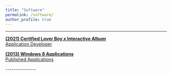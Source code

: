 ```yaml
---
title: "Software"
permalink: /software/
author_profile: true
---
```


---------------
<p></p><p></p>

[**(2021) Certified Lover Boy x Interactive Album** <br>Application Developer](https://certifiedloverboy.vercel.app/)

[**(2013) Windows 8 Applications** <br>Published Applications](/portfolio/windows-8-applications/)

<p></p><p></p>
---------------
